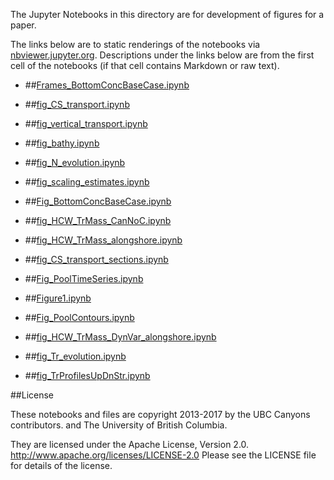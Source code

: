 The Jupyter Notebooks in this directory are for development of figures for a paper.

The links below are to static renderings of the notebooks via
[nbviewer.jupyter.org](http://nbviewer.jupyter.org/).
Descriptions under the links below are from the first cell of the notebooks
(if that cell contains Markdown or raw text).

* ##[Frames_BottomConcBaseCase.ipynb](http://nbviewer.jupyter.org/urls/bitbucket.org/canyonsubc/outputanalysisnotebooks/raw/tip/PythonScripts/Paper1Figures/Frames_BottomConcBaseCase.ipynb)  
    
* ##[fig_CS_transport.ipynb](http://nbviewer.jupyter.org/urls/bitbucket.org/canyonsubc/outputanalysisnotebooks/raw/tip/PythonScripts/Paper1Figures/fig_CS_transport.ipynb)  
    
* ##[fig_vertical_transport.ipynb](http://nbviewer.jupyter.org/urls/bitbucket.org/canyonsubc/outputanalysisnotebooks/raw/tip/PythonScripts/Paper1Figures/fig_vertical_transport.ipynb)  
    
* ##[fig_bathy.ipynb](http://nbviewer.jupyter.org/urls/bitbucket.org/canyonsubc/outputanalysisnotebooks/raw/tip/PythonScripts/Paper1Figures/fig_bathy.ipynb)  
    
* ##[fig_N_evolution.ipynb](http://nbviewer.jupyter.org/urls/bitbucket.org/canyonsubc/outputanalysisnotebooks/raw/tip/PythonScripts/Paper1Figures/fig_N_evolution.ipynb)  
    
* ##[fig_scaling_estimates.ipynb](http://nbviewer.jupyter.org/urls/bitbucket.org/canyonsubc/outputanalysisnotebooks/raw/tip/PythonScripts/Paper1Figures/fig_scaling_estimates.ipynb)  
    
* ##[Fig_BottomConcBaseCase.ipynb](http://nbviewer.jupyter.org/urls/bitbucket.org/canyonsubc/outputanalysisnotebooks/raw/tip/PythonScripts/Paper1Figures/Fig_BottomConcBaseCase.ipynb)  
    
* ##[fig_HCW_TrMass_CanNoC.ipynb](http://nbviewer.jupyter.org/urls/bitbucket.org/canyonsubc/outputanalysisnotebooks/raw/tip/PythonScripts/Paper1Figures/fig_HCW_TrMass_CanNoC.ipynb)  
    
* ##[fig_HCW_TrMass_alongshore.ipynb](http://nbviewer.jupyter.org/urls/bitbucket.org/canyonsubc/outputanalysisnotebooks/raw/tip/PythonScripts/Paper1Figures/fig_HCW_TrMass_alongshore.ipynb)  
    
* ##[fig_CS_transport_sections.ipynb](http://nbviewer.jupyter.org/urls/bitbucket.org/canyonsubc/outputanalysisnotebooks/raw/tip/PythonScripts/Paper1Figures/fig_CS_transport_sections.ipynb)  
    
* ##[Fig_PoolTimeSeries.ipynb](http://nbviewer.jupyter.org/urls/bitbucket.org/canyonsubc/outputanalysisnotebooks/raw/tip/PythonScripts/Paper1Figures/Fig_PoolTimeSeries.ipynb)  
    
* ##[Figure1.ipynb](http://nbviewer.jupyter.org/urls/bitbucket.org/canyonsubc/outputanalysisnotebooks/raw/tip/PythonScripts/Paper1Figures/Figure1.ipynb)  
    
* ##[Fig_PoolContours.ipynb](http://nbviewer.jupyter.org/urls/bitbucket.org/canyonsubc/outputanalysisnotebooks/raw/tip/PythonScripts/Paper1Figures/Fig_PoolContours.ipynb)  
    
* ##[fig_HCW_TrMass_DynVar_alongshore.ipynb](http://nbviewer.jupyter.org/urls/bitbucket.org/canyonsubc/outputanalysisnotebooks/raw/tip/PythonScripts/Paper1Figures/fig_HCW_TrMass_DynVar_alongshore.ipynb)  
    
* ##[fig_Tr_evolution.ipynb](http://nbviewer.jupyter.org/urls/bitbucket.org/canyonsubc/outputanalysisnotebooks/raw/tip/PythonScripts/Paper1Figures/fig_Tr_evolution.ipynb)  
    
* ##[fig_TrProfilesUpDnStr.ipynb](http://nbviewer.jupyter.org/urls/bitbucket.org/canyonsubc/outputanalysisnotebooks/raw/tip/PythonScripts/Paper1Figures/fig_TrProfilesUpDnStr.ipynb)  
    

##License

These notebooks and files are copyright 2013-2017
by the UBC Canyons contributors.
and The University of British Columbia.

They are licensed under the Apache License, Version 2.0.
http://www.apache.org/licenses/LICENSE-2.0
Please see the LICENSE file for details of the license.
